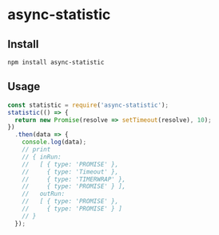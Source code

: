 async-statistic
===============

## Install

```shell
npm install async-statistic
```

## Usage

```javascript
const statistic = require('async-statistic');
statistic(() => {
  return new Promise(resolve => setTimeout(resolve), 10);
})
  .then(data => {
    console.log(data);
    // print
    // { inRun:
    //   [ { type: 'PROMISE' },
    //     { type: 'Timeout' },
    //     { type: 'TIMERWRAP' },
    //     { type: 'PROMISE' } ],
    //   outRun:
    //   [ { type: 'PROMISE' },
    //     { type: 'PROMISE' } ]
    // }
  });
```
